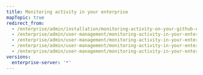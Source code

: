 ```yaml
---
title: Monitoring activity in your enterprise
mapTopic: true
redirect_from:
  - /enterprise/admin/installation/monitoring-activity-on-your-github-enterprise-server-instance
  - /enterprise/admin/user-management/monitoring-activity-in-your-enterprise
  - /enterprise/admin/user-management/monitoring-activity-in-your-enterprise
  - /enterprise/admin/user-management/monitoring-activity-in-your-enterprise
  - /enterprise/admin/user-management/monitoring-activity-in-your-enterprise
versions:
  enterprise-server: '*'
---
```


